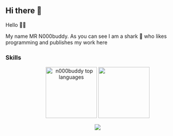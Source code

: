 ## Hi there 👋
Hello 🙌🏻

My name MR N000buddy. As you can see I am a shark 🦈 who likes programming and publishes my work here

### Skills
<p align="center">
<picture>
        <source media="(prefers-color-scheme: dark)" srcset="https://github-readme-stats.vercel.app/api/top-langs/?username=n000buddy&layout=compact&show_icons=true&title_color=fd9f02&icon_color=fd9f02&text_color=ffffff&bg_color=191921&hide_border=true"/>
        <img alt="n000buddy top languages" height=140 src="https://github-readme-stats.vercel.app/api/top-langs/?username=n000buddy&layout=compact&show_icons=true&title_color=fd9f02&icon_color=fd9f02&text_color=000000&bg_color=eeeeee&hide_border=true"/>
      </picture>
      <picture>
        <source media="(prefers-color-scheme: dark)" srcset="https://github-readme-stats.vercel.app/api?username=n000buddy&title_color=fd9f02&text_color=ffffff&bg_color=191921&hide_border=true"/>
        <img height=140 src="https://github-readme-stats.vercel.app/api?username=n000buddy&title_color=fd9f02&text_color=000000&bg_color=eeeeee&hide_border=true"/>
      </picture>
</p>

<p align="center">
  <a href="https://skillicons.dev">
    <img src="https://skillicons.dev/icons?i=apple,windows,linux,docker,azure,rider,visualstudio,vscode,arduino,cs,swift,html,css,dotnet,github,git,notion,postman,sqlite,wordpress,powershell&perline=8" />
  </a>
</p>
